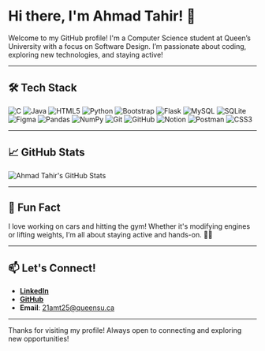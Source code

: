 # Hi there, I'm Ahmad Tahir! 👋

Welcome to my GitHub profile! I'm a Computer Science student at Queen’s University with a focus on Software Design. I’m passionate about coding, exploring new technologies, and staying active!

---

## 🛠 Tech Stack
![C](https://img.shields.io/badge/-C-00599C?style=flat-square&logo=c)
![Java](https://img.shields.io/badge/-Java-007396?style=flat-square&logo=java)
![HTML5](https://img.shields.io/badge/-HTML5-E34F26?style=flat-square&logo=html5)
![Python](https://img.shields.io/badge/-Python-3776AB?style=flat-square&logo=python)
![Bootstrap](https://img.shields.io/badge/-Bootstrap-563D7C?style=flat-square&logo=bootstrap)
![Flask](https://img.shields.io/badge/-Flask-000000?style=flat-square&logo=flask)
![MySQL](https://img.shields.io/badge/-MySQL-4479A1?style=flat-square&logo=mysql)
![SQLite](https://img.shields.io/badge/-SQLite-003B57?style=flat-square&logo=sqlite)
![Figma](https://img.shields.io/badge/-MongoDB-F24E1E?style=flat-square&logo=MongoDB)
![Pandas](https://img.shields.io/badge/-Pandas-150458?style=flat-square&logo=pandas)
![NumPy](https://img.shields.io/badge/-NumPy-013243?style=flat-square&logo=numpy)
![Git](https://img.shields.io/badge/-Git-F05032?style=flat-square&logo=git)
![GitHub](https://img.shields.io/badge/-C++-181717?style=flat-square&logo=C++)
![Notion](https://img.shields.io/badge/-Javascript-000000?style=flat-square&logo=Javascript)
![Postman](https://img.shields.io/badge/-React-FF6C37?style=flat-square&logo=React)
![CSS3](https://img.shields.io/badge/-CSS-1572B6?style=flat-square&logo=css3)


---

## 📈 GitHub Stats
![Ahmad Tahir's GitHub Stats](https://github-readme-stats.vercel.app/api?username=AhmadTahir04&show_icons=true&theme=dark)

---

## 🚗 Fun Fact
I love working on cars and hitting the gym! Whether it's modifying engines or lifting weights, I’m all about staying active and hands-on. 🚗💪

---

## 📫 Let's Connect!
- **[LinkedIn](https://www.linkedin.com/in/ahmadtahir04)**
- **[GitHub](https://github.com/AhmadTahir04)**
- **Email**: 21amt25@queensu.ca

---

Thanks for visiting my profile! Always open to connecting and exploring new opportunities!
